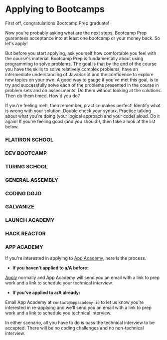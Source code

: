 # Applying to Bootcamps

First off, congratulations Bootcamp Prep graduate!

Now you're probably asking what are the next steps. Bootcamp Prep guarantees acceptance into at least one bootcamp or your money back. So let's apply!

But before you start applying, ask yourself how comfortable you feel with the course's material. Bootcamp Prep is fundamentally about using programming to solve problems. The goal is that by the end of the course you have the skills to solve relatively complex problems, have an intermediate understanding of JavaScript and the confidence to explore new topics on your own. A good way to gauge if you've met this goal, is to try and successfully solve each of the problems presented in the course in problem sets and on assessments. Do them without looking at the solutions. Then do them timed. How'd you do?

If you're feeling meh, then remember, practice makes perfect! Identify what is wrong with your solution. Double check your syntax. Practice talking about what you're doing (your logical approach and your code) aloud. Do it again! If you're feeling good (and you should!), then take a look at the list below.

### FLATIRON SCHOOL  
### DEV BOOTCAMP  
### TURING SCHOOL  
### GENERAL ASSEMBLY
### CODING DOJO  
### GALVANIZE  
### LAUNCH ACADEMY
### HACK REACTOR

### APP ACADEMY  
If you're interested in applying to [App Academy][app_academy], here is the process.

 - **If you haven't applied to a/A before:**

  [Apply][app_academy_app] normally and App Academy will send you an email with a link to prep work and a link to schedule your technical interview.

 - **If you've applied to a/A already:**

  Email App Academy at `contact@appacademy.io` to let us know you're interested in re-applying and we'll send you an email with a link to prep work and a link to schedule you technical interview.

In either scenario, all you have to do is pass the technical interview to be accepted. There will be no coding challenges and no non-technical interview.

[app_academy]:http://www.appacademy.io/
[app_academy_app]:http://www.appacademy.io/apply
